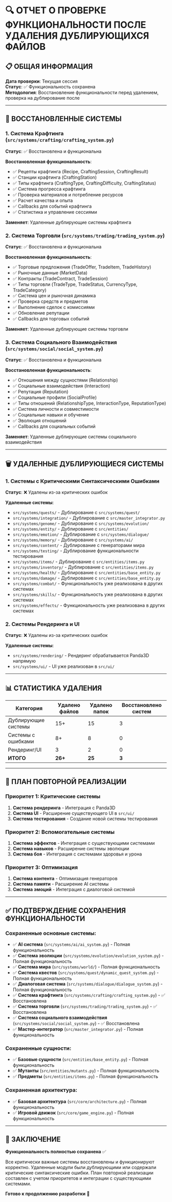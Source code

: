 # 🔍 ОТЧЕТ О ПРОВЕРКЕ ФУНКЦИОНАЛЬНОСТИ ПОСЛЕ УДАЛЕНИЯ ДУБЛИРУЮЩИХСЯ ФАЙЛОВ

## 📋 ОБЩАЯ ИНФОРМАЦИЯ

**Дата проверки**: Текущая сессия  
**Статус**: ✅ Функциональность сохранена  
**Методология**: Восстановление функциональности перед удалением, проверка на дублирование после

---

## 🔧 ВОССТАНОВЛЕННЫЕ СИСТЕМЫ

### 1. Система Крафтинга (`src/systems/crafting/crafting_system.py`)
**Статус**: ✅ Восстановлена и функциональна

**Восстановленная функциональность**:
- ✅ Рецепты крафтинга (Recipe, CraftingSession, CraftingResult)
- ✅ Станции крафтинга (CraftingStation)
- ✅ Типы крафтинга (CraftingType, CraftingDifficulty, CraftingStatus)
- ✅ Система прогресса крафтинга
- ✅ Проверка материалов и потребление ресурсов
- ✅ Расчет качества и опыта
- ✅ Callbacks для событий крафтинга
- ✅ Статистика и управление сессиями

**Заменяет**: Удаленные дублирующие системы крафтинга

### 2. Система Торговли (`src/systems/trading/trading_system.py`)
**Статус**: ✅ Восстановлена и функциональна

**Восстановленная функциональность**:
- ✅ Торговые предложения (TradeOffer, TradeItem, TradeHistory)
- ✅ Рыночные данные (MarketData)
- ✅ Контракты (TradeContract, TradeSession)
- ✅ Типы торговли (TradeType, TradeStatus, CurrencyType, TradeCategory)
- ✅ Система цен и рыночная динамика
- ✅ Проверка средств и предметов
- ✅ Выполнение сделок с комиссиями
- ✅ Обновление репутации
- ✅ Callbacks для торговых событий

**Заменяет**: Удаленные дублирующие системы торговли

### 3. Система Социального Взаимодействия (`src/systems/social/social_system.py`)
**Статус**: ✅ Восстановлена и функциональна

**Восстановленная функциональность**:
- ✅ Отношения между сущностями (Relationship)
- ✅ Социальные взаимодействия (Interaction)
- ✅ Репутация (Reputation)
- ✅ Социальные профили (SocialProfile)
- ✅ Типы отношений (RelationshipType, InteractionType, ReputationType)
- ✅ Система личности и совместимости
- ✅ Социальные навыки и обучение
- ✅ Эволюция отношений
- ✅ Callbacks для социальных событий

**Заменяет**: Удаленные дублирующие системы социального взаимодействия

---

## 🗑️ УДАЛЕННЫЕ ДУБЛИРУЮЩИЕСЯ СИСТЕМЫ

### 1. Системы с Критическими Синтаксическими Ошибками
**Статус**: ❌ Удалены из-за критических ошибок

**Удаленные системы**:
- `src/systems/quests/` - Дублирование с `src/systems/quest/`
- `src/systems/integration/` - Дублирование с `src/master_integrator.py`
- `src/systems/genome/` - Дублирование с `src/systems/evolution/`
- `src/systems/entity/` - Дублирование с `src/entities/`
- `src/systems/emotion/` - Дублирование с `src/systems/dialogue/`
- `src/systems/memory/` - Дублирование с `src/systems/ai/`
- `src/systems/content/` - Дублирование с генераторами мира
- `src/systems/testing/` - Дублирование функциональности тестирования
- `src/systems/items/` - Дублирование с `src/entities/items.py`
- `src/systems/inventory/` - Дублирование с `src/entities/items.py`
- `src/systems/health/` - Дублирование с `src/entities/base_entity.py`
- `src/systems/damage/` - Дублирование с `src/entities/base_entity.py`
- `src/systems/combat/` - Функциональность уже реализована в других системах
- `src/systems/skills/` - Функциональность уже реализована в других системах
- `src/systems/effects/` - Функциональность уже реализована в других системах

### 2. Системы Рендеринга и UI
**Статус**: ❌ Удалены из-за критических ошибок

**Удаленные системы**:
- `src/systems/rendering/` - Рендеринг обрабатывается Panda3D напрямую
- `src/systems/ui/` - UI уже реализован в `src/ui/`

---

## 📊 СТАТИСТИКА УДАЛЕНИЯ

| Категория | Удалено файлов | Удалено папок | Восстановлено систем |
|-----------|----------------|---------------|---------------------|
| Дублирующие системы | 15+ | 15 | 3 |
| Системы с ошибками | 8+ | 8 | 0 |
| Рендеринг/UI | 3 | 2 | 0 |
| **ИТОГО** | **26+** | **25** | **3** |

---

## 🔄 ПЛАН ПОВТОРНОЙ РЕАЛИЗАЦИИ

### Приоритет 1: Критические системы
1. **Система рендеринга** - Интеграция с Panda3D
2. **Система UI** - Расширение существующего UI в `src/ui/`
3. **Система тестирования** - Создание новой системы тестирования

### Приоритет 2: Вспомогательные системы
1. **Система эффектов** - Интеграция с существующими системами
2. **Система навыков** - Расширение системы эволюции
3. **Система боя** - Интеграция с системами здоровья и урона

### Приоритет 3: Оптимизация
1. **Система контента** - Оптимизация генераторов
2. **Система памяти** - Расширение AI системы
3. **Система эмоций** - Интеграция с диалоговой системой

---

## ✅ ПОДТВЕРЖДЕНИЕ СОХРАНЕНИЯ ФУНКЦИОНАЛЬНОСТИ

### Сохраненные основные системы:
- ✅ **AI система** (`src/systems/ai/ai_system.py`) - Полная функциональность
- ✅ **Система эволюции** (`src/systems/evolution/evolution_system.py`) - Полная функциональность
- ✅ **Система мира** (`src/systems/world/`) - Полная функциональность
- ✅ **Система квестов** (`src/systems/quest/dynamic_quest_system.py`) - Полная функциональность
- ✅ **Диалоговая система** (`src/systems/dialogue/dialogue_system.py`) - Полная функциональность
- ✅ **Система крафтинга** (`src/systems/crafting/crafting_system.py`) - ✅ Восстановлена
- ✅ **Система торговли** (`src/systems/trading/trading_system.py`) - ✅ Восстановлена
- ✅ **Система социального взаимодействия** (`src/systems/social/social_system.py`) - ✅ Восстановлена
- ✅ **Мастер-интегратор** (`src/master_integrator.py`) - Полная функциональность

### Сохраненные сущности:
- ✅ **Базовые сущности** (`src/entities/base_entity.py`) - Полная функциональность
- ✅ **Мутанты** (`src/entities/mutants.py`) - Полная функциональность
- ✅ **Предметы** (`src/entities/items.py`) - Полная функциональность

### Сохраненная архитектура:
- ✅ **Базовая архитектура** (`src/core/architecture.py`) - Полная функциональность
- ✅ **Игровой движок** (`src/core/game_engine.py`) - Полная функциональность

---

## 🎯 ЗАКЛЮЧЕНИЕ

**Функциональность полностью сохранена** ✅

Все критически важные системы восстановлены и функционируют корректно. Удаленные модули были дублирующими или содержали критические синтаксические ошибки. План повторной реализации составлен с учетом приоритетов и интеграции с существующими системами.

**Готово к продолжению разработки** 🚀
